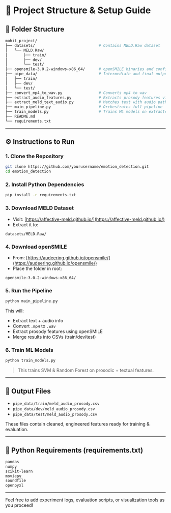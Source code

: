 # 🧭 Project Structure & Setup Guide

## 📁 Folder Structure

```bash
mohit_project/
├── datasets/                            # Contains MELD.Raw dataset
│   └── MELD.Raw/
│       ├── train/
│       ├── dev/
│       └── test/
├── opensmile-3.0.2-windows-x86_64/      # openSMILE binaries and configs
├── pipe_data/                           # Intermediate and final outputs
│   ├── train/
│   ├── dev/
│   └── test/
├── convert_mp4_to_wav.py                # Converts mp4 to wav
├── extract_audio_features.py            # Extracts prosody features via openSMILE
├── extract_meld_text_audio.py           # Matches text with audio paths
├── main_pipeline.py                     # Orchestrates full pipeline
├── train_models.py                      # Trains ML models on extracted features
├── README.md
└── requirements.txt
```

---

## ⚙️ Instructions to Run

### 1. Clone the Repository

```bash
git clone https://github.com/yourusername/emotion_detection.git
cd emotion_detection
```

### 2. Install Python Dependencies

```bash
pip install -r requirements.txt
```

### 3. Download MELD Dataset

* Visit: [https://affective-meld.github.io/](https://affective-meld.github.io/)
* Extract it to:

```
datasets/MELD.Raw/
```

### 4. Download openSMILE

* From: [https://audeering.github.io/opensmile/](https://audeering.github.io/opensmile/)
* Place the folder in root:

```
opensmile-3.0.2-windows-x86_64/
```

### 5. Run the Pipeline

```bash
python main_pipeline.py
```

This will:

* Extract text + audio info
* Convert `.mp4` to `.wav`
* Extract prosody features using openSMILE
* Merge results into CSVs (train/dev/test)

### 6. Train ML Models

```bash
python train_models.py
```

> This trains SVM & Random Forest on prosodic + textual features.

---

## 🧠 Output Files

* `pipe_data/train/meld_audio_prosody.csv`
* `pipe_data/dev/meld_audio_prosody.csv`
* `pipe_data/test/meld_audio_prosody.csv`

These files contain cleaned, engineered features ready for training & evaluation.

---

## 🧾 Python Requirements (requirements.txt)

```txt
pandas
numpy
scikit-learn
moviepy
soundfile
openpyxl
```

---

Feel free to add experiment logs, evaluation scripts, or visualization tools as you proceed!
